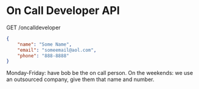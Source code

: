 # On Call Developer API

GET /oncalldeveloper

```json
{
    "name": "Some Name",
    "email": "someemail@aol.com",
    "phone": "888-8888"
}
```

Monday-Friday: have bob be the on call person.
On the weekends: we use an outsourced company, give them that name and number.

